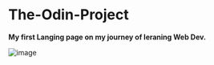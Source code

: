 # The-Odin-Project

**My first Langing page on my journey of leraning Web Dev.**

![image](https://user-images.githubusercontent.com/54075373/178817664-9f7fa82e-558f-4589-be51-12e19a576cdd.png)
